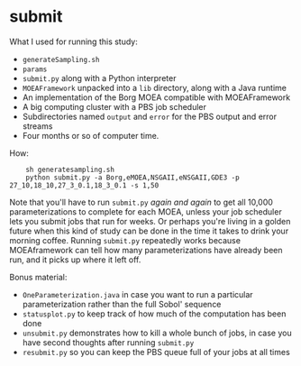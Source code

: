 submit
======

What I used for running this study:

- `generateSampling.sh`
- `params`
- `submit.py` along with a Python interpreter
- `MOEAFramework` unpacked into a `lib` directory, along with a Java runtime
- An implementation of the Borg MOEA compatible with MOEAFramework
- A big computing cluster with a PBS job scheduler
- Subdirectories named `output` and `error` for the PBS output and error streams
- Four months or so of computer time.

How:
~~~~
    sh generatesampling.sh
    python submit.py -a Borg,eMOEA,NSGAII,eNSGAII,GDE3 -p 27_10,18_10,27_3_0.1,18_3_0.1 -s 1,50
~~~~

Note that you'll have to run `submit.py` *again and again* to get all 10,000 parameterizations to complete for each MOEA, unless your job scheduler lets you submit jobs that run for weeks.  Or perhaps you're living in a golden future when this kind of study can be done in the time it takes to drink your morning coffee.  Running `submit.py` repeatedly works because MOEAframework can tell how many parameterizations have already been run, and it picks up where it left off.

Bonus material:
- `OneParameterization.java` in case you want to run a particular parameterization rather than the full Sobol' sequence
- `statusplot.py` to keep track of how much of the computation has been done
- `unsubmit.py` demonstrates how to kill a whole bunch of jobs, in case you have second thoughts after running `submit.py`
- `resubmit.py` so you can keep the PBS queue full of your jobs at all times




